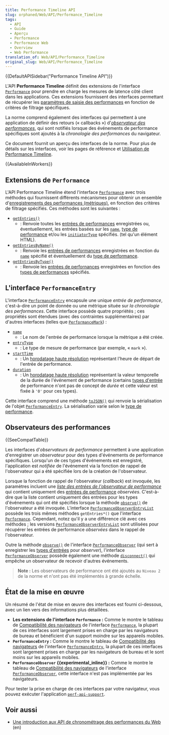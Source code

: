 ```yaml
---
title: Performance Timeline API
slug: orphaned/Web/API/Performance_Timeline
tags:
  - API
  - Guide
  - Aperçu
  - Performance
  - Performance Web
  - Overview
  - Web Performance
translation_of: Web/API/Performance_Timeline
original_slug: Web/API/Performance_Timeline
---
```


{{DefaultAPISidebar("Performance Timeline API")}}

L'API **Performance Timeline** définit des extensions de l'interface [`Performance`](/fr/docs/Web/API/Performance) pour prendre en charge les mesures de latence côté client dans les applications. Ces extensions fournissent des interfaces permettant de récupérer les [paramètres de saisie des performances](/fr/docs/Web/API/PerformanceEntry) en fonction de critères de filtrage spécifiques.

La norme comprend également des interfaces qui permettent à une application de définir des retours (« callbacks ») d'_[observateur des performances](#performance_observers)_, qui sont notifiés lorsque des événements de performance spécifiques sont ajoutés à la _chronologie des performances_ du navigateur.

Ce document fournit un aperçu des interfaces de la norme. Pour plus de détails sur les interfaces, voir les pages de référence et [Utilisation de Performance Timeline](/fr/docs/Web/API/Performance_Timeline/Using_Performance_Timeline).

{{AvailableInWorkers}}

## Extensions de `Performance`

L'API Performance Timeline étend l'interface [`Performance`](/fr/docs/Web/API/Performance) avec trois méthodes qui fournissent différents mécanismes pour obtenir un ensemble d'[enregistrements des performances (métriques)](/fr/docs/Web/API/PerformanceEntry), en fonction des critères de filtrage spécifiés. Ces méthodes sont les suivantes :

- [`getEntries()`](/fr/docs/Web/API/Performance/getEntries)
  - : Renvoie toutes les [entrées de performances](/fr/docs/Web/API/PerformanceEntry) enregistrées ou, éventuellement, les entrées basées sur les [`name`](/fr/docs/Web/API/PerformanceEntry/name), [type de performance](/fr/docs/Web/API/PerformanceEntry) et/ou les [`initiatorType`](/fr/docs/Web/API/PerformanceResourceTiming/initiatorType) spécifiés. (tel qu'un élément HTML).
- [`getEntriesByName()`](/fr/docs/Web/API/Performance/getEntriesByName)
  - : Renvoie les [entrées de performances](/fr/docs/Web/API/PerformanceEntry) enregistrées en fonction du [`name`](/fr/docs/Web/API/PerformanceEntry/name) spécifié et éventuellement du [type de performance](/fr/docs/Web/API/PerformanceEntry).
- [`getEntriesByType()`](/fr/docs/Web/API/Performance/getEntriesByType)
  - : Renvoie les [entrées de perfornances](/fr/docs/Web/API/PerformanceEntry) enregistrées en fonction des [types de performances](/fr/docs/Web/API/PerformanceEntry) spécifiés.

## L'interface `PerformanceEntry`

L'interface [`PerformanceEntry`](/fr/docs/Web/API/PerformanceEntry) encapsule une unique _entrée de performance_, c'est-à-dire un point de donnée ou une métrique située sur _la chronologie des performances_. Cette interface possède quatre propriétés ; ces propriétés sont étendues (avec des contraintes supplémentaires) par d'autres interfaces (telles que [`PerformanceMark`](/fr/docs/Web/API/PerformanceMark)) :

- [`name`](/fr/docs/Web/API/PerformanceEntry/name)
  - : Le nom de l'entrée de performance lorsque la métrique a été créée.
- [`entryType`](/fr/docs/Web/API/PerformanceEntry/entryType)
  - : Le type de mesure de performance (par exemple, « `mark` »).
- [`startTime`](/fr/docs/Web/API/PerformanceEntry/startTime)
  - : Un [horodatage haute résolution](/fr/docs/Web/API/DOMHighResTimeStamp) représentant l'heure de départ de l'entrée de performance.
- [`duration`](/fr/docs/Web/API/PerformanceEntry/duration)
  - : Un [horodatage haute résolution](/fr/docs/Web/API/DOMHighResTimeStamp) représentant la valeur temporelle de la durée de l'événement de performance (certains [types d'entrée](/fr/docs/Web/API/PerformanceEntry/entryType) de performance n'ont pas de concept de _durée_ et cette valeur est fixée à `'0'` pour ces types).

Cette interface comprend une méthode [`toJSON()`](/fr/docs/Web/API/PerformanceEntry/toJSON) qui renvoie la sérialisation de l'objet [`PerformanceEntry`](/fr/docs/Web/API/PerformanceEntry). La sérialisation varie selon le [type de performance](/fr/docs/Web/API/PerformanceEntry/entryType).

## Observateurs des performances

{{SeeCompatTable}}

Les interfaces d'_observateurs de performance_ permettent à une application d'enregistrer un _observateur_ pour des types d'événements de performance spécifiques. Lorsqu'un de ces types d'événements est enregistré, l'application est _notifiée_ de l'événement via la fonction de rappel de l'observateur qui a été spécifiée lors de la création de l'observateur.

Lorsque la fonction de rappel de l'observateur (_callback_) est invoquée, les paramètres incluent une _[liste des entrées de l'observateur de performance](/fr/docs/Web/API/PerformanceObserverEntryList)_ qui contient uniquement des [entrées de performance](/fr/docs/Web/API/PerformanceEntry) _observées_. C'est-à-dire que la liste contient uniquement des entrées pour les types d'événements qui ont été spécifiés lorsque la méthode [`observe()`](/fr/docs/Web/API/PerformanceObserver/observe) de l'observateur a été invoquée. L'interface [`PerformanceObserverEntryList`](/fr/docs/Web/API/PerformanceObserverEntryList) possède les trois mêmes méthodes `getEntries*()` que l'interface [`Performance`](/fr/docs/Web/API/Performance). Cependant, notez qu'il y a une différence clé avec ces méthodes ; les versions [`PerformanceObserverEntryList`](/fr/docs/Web/API/PerformanceObserverEntryList) sont utilisées pour récupérer les entrées de performance _observées_ dans le rappel de l'observateur.

Outre la méthode [`observe()`](/fr/docs/Web/API/PerformanceObserver/observe) de l'interface [`PerformanceObserver`](/fr/docs/Web/API/PerformanceObserver) (qui sert à enregistrer les [types d'entrées](/fr/docs/Web/API/PerformanceEntry) pour _observer_), l'interface [`PerformanceObserver`](/fr/docs/Web/API/PerformanceObserver) possède également une méthode [`disconnect()`](/fr/docs/Web/API/PerformanceObserver/disconnect) qui empêche un observateur de recevoir d'autres événements.

> **Note :** Les observateurs de performance ont été ajoutés au `Niveau 2` de la norme et n'ont pas été implémentés à grande échelle.

## État de la mise en œuvre

Un résumé de l'état de mise en œuvre des interfaces est fourni ci-dessous, avec un lien vers des informations plus détaillées.

- **Les extensions de l'interface `Performance` :** Comme le montre le tableau de [Compatibilité des navigateurs](/fr/docs/Web/API/Performance#browser_compatibility) de l'interface [`Performance`](/fr/docs/Web/API/Performance), la plupart de ces interfaces sont largement prises en charge par les navigateurs de bureau et bénéficient d'un support moindre sur les appareils mobiles.
- **`PerformanceEntry` :** Comme le montre le tableau de [Compatibilité des navigateurs](/fr/docs/Web/API/PerformanceEntry#browser_compatibility) de l'interface [`PerformanceEntry`](/fr/docs/Web/API/PerformanceEntry), la plupart de ces interfaces sont largement prises en charge par les navigateurs de bureau et le sont moins sur les appareils mobiles.
- **`PerformanceObserver` {{experimental_inline}} :** Comme le montre le tableau de [Compatibilité des navigateurs](/fr/docs/Web/API/PerformanceObserver#browser_compatibility) de l'interface [`PerformanceObserver`](/fr/docs/Web/API/PerformanceObserver), cette interface n'est pas implémentée par les navigateurs.

Pour tester la prise en charge de ces interfaces par votre navigateur, vous pouvez exécuter l'application [`perf-api-support`](https://mdn.github.io/web-performance/perf-api-support.html).

## Voir aussi

- [Une introduction aux API de chronométrage des performances du Web](https://siusin.github.io/perf-timing-primer/) (en)
